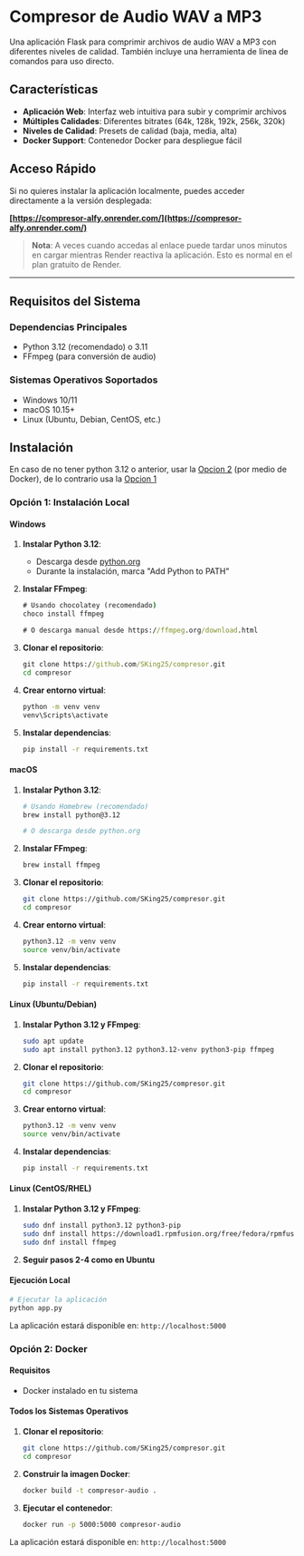 # Compresor de Audio WAV a MP3

Una aplicación Flask para comprimir archivos de audio WAV a MP3 con diferentes niveles de calidad. También incluye una herramienta de línea de comandos para uso directo.

## Características

- **Aplicación Web**: Interfaz web intuitiva para subir y comprimir archivos
- **Múltiples Calidades**: Diferentes bitrates (64k, 128k, 192k, 256k, 320k)
- **Niveles de Calidad**: Presets de calidad (baja, media, alta)
- **Docker Support**: Contenedor Docker para despliegue fácil

## Acceso Rápido

Si no quieres instalar la aplicación localmente, puedes acceder directamente a la versión desplegada:

**[https://compresor-alfy.onrender.com/](https://compresor-alfy.onrender.com/)**

> **Nota**: A veces cuando accedas al enlace puede tardar unos minutos en cargar mientras Render reactiva la aplicación. Esto es normal en el plan gratuito de Render.

---

## Requisitos del Sistema

### Dependencias Principales
- Python 3.12 (recomendado) o 3.11
- FFmpeg (para conversión de audio)

### Sistemas Operativos Soportados
- Windows 10/11
- macOS 10.15+
- Linux (Ubuntu, Debian, CentOS, etc.)

## Instalación

En caso de no tener python 3.12 o anterior, usar la [Opcion 2](#opción-2-docker) (por medio de Docker), de lo contrario usa la [Opcion 1](#opción-1-instalación-local)

### Opción 1: Instalación Local

#### Windows

1. **Instalar Python 3.12**:
   - Descarga desde [python.org](https://www.python.org/downloads/)
   - Durante la instalación, marca "Add Python to PATH"

2. **Instalar FFmpeg**:
   ```cmd
   # Usando chocolatey (recomendado)
   choco install ffmpeg
   
   # O descarga manual desde https://ffmpeg.org/download.html
   ```

3. **Clonar el repositorio**:
   ```cmd
   git clone https://github.com/SKing25/compresor.git
   cd compresor
   ```

4. **Crear entorno virtual**:
   ```cmd
   python -m venv venv
   venv\Scripts\activate
   ```

5. **Instalar dependencias**:
   ```cmd
   pip install -r requirements.txt
   ```

#### macOS

1. **Instalar Python 3.12**:
   ```bash
   # Usando Homebrew (recomendado)
   brew install python@3.12
   
   # O descarga desde python.org
   ```

2. **Instalar FFmpeg**:
   ```bash
   brew install ffmpeg
   ```

3. **Clonar el repositorio**:
   ```bash
   git clone https://github.com/SKing25/compresor.git
   cd compresor
   ```

4. **Crear entorno virtual**:
   ```bash
   python3.12 -m venv venv
   source venv/bin/activate
   ```

5. **Instalar dependencias**:
   ```bash
   pip install -r requirements.txt
   ```

#### Linux (Ubuntu/Debian)

1. **Instalar Python 3.12 y FFmpeg**:
   ```bash
   sudo apt update
   sudo apt install python3.12 python3.12-venv python3-pip ffmpeg
   ```

2. **Clonar el repositorio**:
   ```bash
   git clone https://github.com/SKing25/compresor.git
   cd compresor
   ```

3. **Crear entorno virtual**:
   ```bash
   python3.12 -m venv venv
   source venv/bin/activate
   ```

4. **Instalar dependencias**:
   ```bash
   pip install -r requirements.txt
   ```

#### Linux (CentOS/RHEL)

1. **Instalar Python 3.12 y FFmpeg**:
   ```bash
   sudo dnf install python3.12 python3-pip
   sudo dnf install https://download1.rpmfusion.org/free/fedora/rpmfusion-free-release-$(rpm -E %fedora).noarch.rpm
   sudo dnf install ffmpeg
   ```

2. **Seguir pasos 2-4 como en Ubuntu**

#### Ejecución Local

```bash
# Ejecutar la aplicación
python app.py
```

La aplicación estará disponible en: `http://localhost:5000`

### Opción 2: Docker

#### Requisitos
- Docker instalado en tu sistema

#### Todos los Sistemas Operativos

1. **Clonar el repositorio**:
   ```bash
   git clone https://github.com/SKing25/compresor.git
   cd compresor
   ```

2. **Construir la imagen Docker**:
   ```bash
   docker build -t compresor-audio .
   ```

3. **Ejecutar el contenedor**:
   ```bash
   docker run -p 5000:5000 compresor-audio
   ```

La aplicación estará disponible en: `http://localhost:5000`